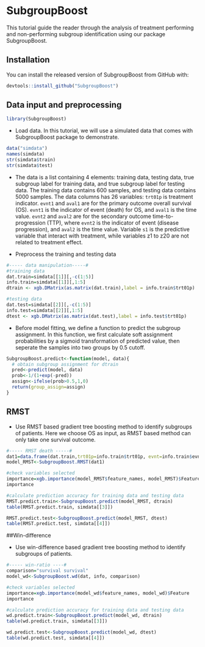 # SubgroupBoost

This tutorial guide the reader through the analysis of treatment performing and non-performing subgroup identification using our package SubgroupBoost. 

## Installation

You can install the released version of SubgroupBoost from GitHub with:

``` r
devtools::install_github("SubgroupBoost")
```

## Data input and preprocessing

```r
library(SubgroupBoost)
```

* Load data. In this tutorial, we will use a simulated data that comes with SubgroupBoost package to demonstrate. 

```r
data("simdata")
names(simdata)
str(simdata$train)
str(simdata$test)
```

* The data is a list containing 4 elements: training data, testing data, true subgroup label for training data, and true subgroup label for testing data. The training data contains 600 samples, and testing data contains 5000 samples. The data columns has 26 variables: `trt01p` is treatment indicator. `evnt1` and `aval1` are for the primary outcome overall survival (OS). `evnt1` is the indicator of event (death) for OS, and `aval1` is the time value. `evnt2` and `aval2` are for the secondary outcome time-to-progression (TTP), where `evnt2` is the indicator of event (disease progression), and `aval2` is the time value. Variable `s1` is the predictive variable that interact with treatment, while variables z1 to z20 are not related to treatment effect.

* Preprocess the training and testing data
```r
#----- data manipulation-----#
#training data
dat.train=simdata[[1]][,-c(1:5)]
info.train=simdata[[1]][,1:5]
dtrain <- xgb.DMatrix(as.matrix(dat.train),label = info.train$trt01p)

#testing data
dat.test=simdata[[2]][,-c(1:5)]
info.test=simdata[[2]][,1:5]
dtest <- xgb.DMatrix(as.matrix(dat.test),label = info.test$trt01p)
```

* Before model fitting, we define a function to predict the subgroup assignment. In this function, we first calculate soft assignment probabilities by a sigmoid transformation of predicted value, then seperate the samples into two groups by 0.5 cutoff.  
```r
SubgroupBoost.predict<-function(model, data){
  # obtain subgroup assignment for dtrain
  pred<-predict(model, data)
  prob<-1/(1+exp(-pred))
  assign<-ifelse(prob>0.5,1,0)
  return(group_assign=assign)
}

```

## RMST
* Use RMST based gradient tree boosting method to identify subgroups of patients. Here we choose OS as input, as RMST based method can only take one survival outcome.
```r
#----- RMST death -----#
dat1=data.frame(dat.train,trt01p=info.train$trt01p, evnt=info.train$evnt1, aval=info.train$aval1)
model_RMST<-SubgroupBoost.RMST(dat1)

#check variables selected
importance=xgb.importance(model_RMST$feature_names, model_RMST)$Feature
importance

#calculate prediction accuracy for training data and testing data
RMST.predict.train<-SubgroupBoost.predict(model_RMST, dtrain)
table(RMST.predict.train, simdata[[3]])

RMST.predict.test<-SubgroupBoost.predict(model_RMST, dtest)
table(RMST.predict.test, simdata[[4]])
```

##Win-difference
* Use win-difference based gradient tree boosting method to identify subgroups of patients.
```r
#----- win-ratio ----#
comparison="survival survival"
model_wd<-SubgroupBoost.wd(dat, info, comparison)

#check variables selected
importance=xgb.importance(model_wd$feature_names, model_wd)$Feature
importance

#calculate prediction accuracy for training data and testing data
wd.predict.train<-SubgroupBoost.predict(model_wd, dtrain)
table(wd.predict.train, simdata[[3]])

wd.predict.test<-SubgroupBoost.predict(model_wd, dtest)
table(wd.predict.test, simdata[[4]])

```

